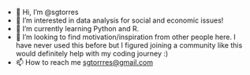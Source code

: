 - 👋 Hi, I’m @sgtorres
- 👀 I’m interested in data analysis for social and economic issues!
- 🌱 I’m currently learning Python and R.
- 💞️ I’m looking to find motivation/inspiration from other people here. I have never used this before but I figured joining a community like this would definitely help with my coding journey :)
- 📫 How to reach me sgtorrres@gmail.com

<!---
sgtorres/sgtorres is a ✨ special ✨ repository because its `README.md` (this file) appears on your GitHub profile.
You can click the Preview link to take a look at your changes.
--->
